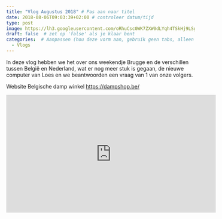 ```yaml
---
title: "Vlog Augustus 2018" # Pas aan naar titel
date: 2018-08-06T09:03:39+02:00 # controleer datum/tijd
type: post
image: https://lh3.googleusercontent.com/oRhuCsc0WK7ZXW0dLYqh4TSkHj9LSgu5NXGb47s6Zt4re8BIW3KUpAO3PacBkhkwNLaVhCpaAKmrZjt3lbzbiqrmGjB2bRojlbuIe9-tntXCCF7sfe0u_5CU8MY2N1mzUV_OiCDCPcdnDaQAHz6Ubq0SUUwnCfZ8NqMYkw8wyRR-x7nWJVVm8MGkOvUsTaVjG3pZP5YdzfrHSelxfx4PnPY6ZjbETMpoAK4J_wCaa3mDa9sFCcNYnWxUaf6-pH2-sB1Nbfw_RlH386V1r5BgMTuJNLNL6FhbC-ODkkSR5G82r2QANbk0T8L4ajHqPmoKoYh-cI6g5czT_VJSa7SSwjxlmCvqTTOya3Qb4WsJJ1KW4_pQTHna583XIWBCmrlhR38Qzww4xEZWCNMtiX9iGNmrWFPhovAuqr_XN2qNMwNKkBop2G5PYqlASGWfcSQNyJuQ8t91s3xDR5dIWEGuWjbtBQ8WUYjF0uRXFsBJmXhyCv90fM4vbLtxmEoj6qh0snxlO__iypLFEYrYWr_X4moUgxsPqCWGst99cYONUp8M2cfJ1YbmYSjn7g9xUdviYrFj4PlIhDBHSmePKs5n2WYEkdK3Q06E-O2RsDTQcgYhADgRSHTg6Y7dLm6RGqxgX0D0LwimXHbMfw0C5pQCYiA2vH8hYBLCkA=w960-h540-no
draft: false  # zet op 'false' als je klaar bent
categories:  # Aanpassen (hou deze vorm aan, gebruik geen tabs, alleen spaties)
  - Vlogs
---
```

In deze vlog hebben we het over ons weekendje Brugge en de verschillen tussen België en Nederland, wat er nog meer stuk is gegaan, de nieuwe computer van Loes en we beantwoorden een vraag van 1 van onze volgers. 

Website Belgische damp winkel
https://dampshop.be/

<iframe width="560" height="315" src="https://www.youtube.com/embed/uwKjDO7Lf8A" frameborder="0" allow="autoplay; encrypted-media" allowfullscreen></iframe>